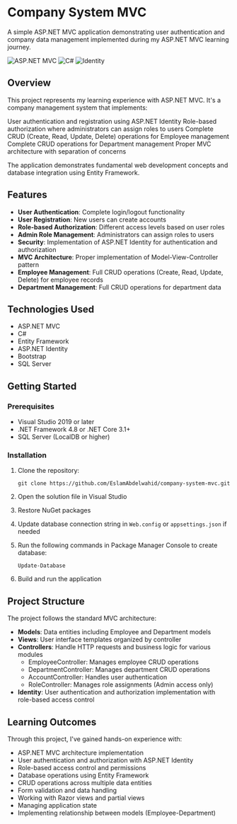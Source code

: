 # Company System MVC

A simple ASP.NET MVC application demonstrating user authentication and company data management implemented during my ASP.NET MVC learning journey.

![ASP.NET MVC](https://img.shields.io/badge/ASP.NET%20MVC-5.0-blue)
![C#](https://img.shields.io/badge/C%23-8.0-purple)
![Identity](https://img.shields.io/badge/Identity-3.1-green)

## Overview

This project represents my learning experience with ASP.NET MVC. It's a company management system that implements:

User authentication and registration using ASP.NET Identity
Role-based authorization where administrators can assign roles to users
Complete CRUD (Create, Read, Update, Delete) operations for Employee management
Complete CRUD operations for Department management
Proper MVC architecture with separation of concerns

The application demonstrates fundamental web development concepts and database integration using Entity Framework.

## Features

- **User Authentication**: Complete login/logout functionality
- **User Registration**: New users can create accounts
- **Role-based Authorization**: Different access levels based on user roles
- **Admin Role Management**: Administrators can assign roles to users
- **Security**: Implementation of ASP.NET Identity for authentication and authorization
- **MVC Architecture**: Proper implementation of Model-View-Controller pattern
- **Employee Management**: Full CRUD operations (Create, Read, Update, Delete) for employee records
- **Department Management**: Full CRUD operations for department data

## Technologies Used

- ASP.NET MVC
- C#
- Entity Framework
- ASP.NET Identity
- Bootstrap
- SQL Server

## Getting Started

### Prerequisites

- Visual Studio 2019 or later
- .NET Framework 4.8 or .NET Core 3.1+
- SQL Server (LocalDB or higher)

### Installation

1. Clone the repository:
   ```
   git clone https://github.com/EslamAbdelwahid/company-system-mvc.git
   ```

2. Open the solution file in Visual Studio

3. Restore NuGet packages

4. Update database connection string in `Web.config` or `appsettings.json` if needed

5. Run the following commands in Package Manager Console to create database:
   ```
   Update-Database
   ```

6. Build and run the application

## Project Structure

The project follows the standard MVC architecture:

- **Models**: Data entities including Employee and Department models
- **Views**: User interface templates organized by controller
- **Controllers**: Handle HTTP requests and business logic for various modules
  - EmployeeController: Manages employee CRUD operations
  - DepartmentController: Manages department CRUD operations
  - AccountController: Handles user authentication
  - RoleController: Manages role assignments (Admin access only)
- **Identity**: User authentication and authorization implementation with role-based access control

## Learning Outcomes

Through this project, I've gained hands-on experience with:

- ASP.NET MVC architecture implementation
- User authentication and authorization with ASP.NET Identity
- Role-based access control and permissions
- Database operations using Entity Framework
- CRUD operations across multiple data entities
- Form validation and data handling
- Working with Razor views and partial views
- Managing application state
- Implementing relationship between models (Employee-Department)
